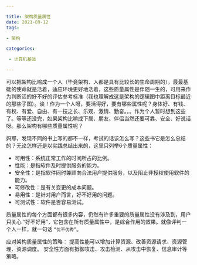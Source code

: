 ```yaml
---

title: 架构质量属性
date: 2021-09-12
tags: 

- 架构

categories:

 - 计算机基础

---
```


可以把架构比喻成一个人（毕竟架构、人都是具有比较长的生命周期的），最最基础的使命就是活着，适应环境更好地活着，这些质量属性是伴随一生的，可用来作为判断活的好不好的评估参考标准（我也理解成这是架构的逻辑图中距离目标最近的那些子图）。诶！作为一个人呀，要活得好，要有哪些属性呢？身体好、有钱、有权、有爱、自由、有一技之长、乐观、激情、勤奋。。。作为个人暂时想到这些了。等等还没完，如果架构比喻成下属、朋友、伴侣当然还要可靠、安全、好说话呀。那么架构有哪些质量属性呢？

妈耶，发现不同的书上写的都不一样，考试的话该怎么写？这些书它是怎么总结的？无论怎样还是以实践总结出来的，这里只列举6个质量属性：

- 可用性：系统正常工作的时间所占的比例。
- 性能：是指软件及时提供服务的能力。
- 安全性：是指软件同时兼顾向合法用户提供服务，以及阻止非授权使用软件的能力。
- 可修改性：是有关变更的成本问题。
- 易用性：是针对用户而言，好不好用的问题。
- 可测试性：软件是否容易测试。

质量属性的每个方面都有很多内容，仍然有许多重要的质量属性没有涉及到，用户只关心 “好不好用”，它包含在所有质量属性中，是综合作用的效果。就像评判一个人一样，就一句话 `“优不优秀”`。

应对架构质量属性的策略：
提高性能可以增加计算资源、改善资源请求、资源管理、资源调度。
安全性方面有抵御攻击、攻击检测、从攻击中恢复、信息审计等策略。



